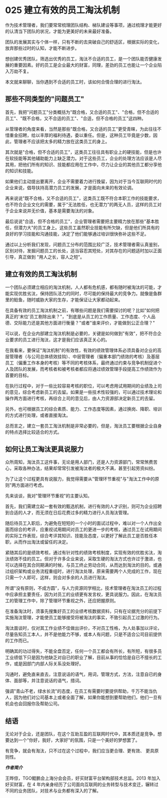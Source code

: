 # 025 建立有效的员工淘汰机制

作为技术管理者，我们要常常梳理团队结构、梯队建设等事项，通过梳理才能更好的认清当下团队的状况，才能为更美好的未来最好准备。

团队的发展其实与个体一样，只有不断的去突破自己的舒适区，根据实际的变化，放弃那些过时的认知，才能不断进步。

想创建优秀团队，筛选出优秀的员工，淘汰不合适的员工，是一个团队能否健康发展的重要因素。好的员工是企业最大的财富，同理，差劲的员工也能让一个企业陷入万劫不复。

本文就来聊聊，当你遇到不合适的员工时，该如何合情合理的进行淘汰。

## 那些不同类型的"问题员工"

首先，我把"问题员工"分类概括为"既合格，又合适的员工"、"合格，但不合适的员工"、"既不合格，又不合适的员工"、"合适，但不合格的员工"这四种。

从管理者的角度来看，当然是那些"既合格，又合适的员工"更受青睐，为此往往不惜重金招聘，给以丰厚的福利待遇，委以重任。但是，这种员工毕竟是少数，因此，管理者不应该把太多的精力放在这类员工的身上。

其次就是"合格，但不合适的员工"，这类员工往往具有职业上的硬技能，但是也许在软技能等其他辅助能力上缺乏潜力。对于这些员工，企业的处理方法应该是人尽其用，把他们所有的知识、技能都应用在工作中，尽力让企业的其他员工都分享他的知识和技能。

如果他们主动提出要离开，企业不需要着力进行挽留，因为对于当今互联网时代的企业来说，倡导扶持高潜力员工的发展，才是面向未来的有效论调。

再来说说"既不合格，又不合适的员工"，这类员工既不符合本职工作的技能要求，也不符合企业文化的需要，属于"无法胜任，也无潜力"的两无人员，这样的员工对于企业来说并无价值，基本是需要淘汰的对象。

最后说说"合适，但不合格的员工"，企业管理者需要把主要精力放在那些"基本胜任，但潜力大"的员工身上。这些员工虽然职业技能有所欠缺，但是他们所具有的良好的学习技能和沟通技能，决定了他们能够通过培训很快弥补这些不足。

通过以上分析我们发现，问题员工分布的范围比较广泛，技术管理者需认真鉴别，区别对待，发掘问题员工的长处，适当容忍其短处，对其存在的问题适时加以正面引导，真正做到
"用人之长，容人之短"。

## 建立有效的员工淘汰机制

一个团队必须建立相应的淘汰机制，人人都有危机感，都有随时被淘汰的可能，才能实现优胜劣汰，保持团队活力的同时，尽可能的保持最大的竞争力。就像是鱼群里的鲶鱼，随时威胁大家的生存，才能保证让大家都动起来。

在具备有效的员工淘汰机制之前，有哪些问题是我们需要探讨的呢？比如"如何把真正的'末位'员工剔除出来？"，"到底是从员工的工作质量、工作态度、个人品德、交际能力还是其他方面进行衡量？"或者"谁来评价，才能做到公正合理？"

可以说，在企业内部建立淘汰机制是必要的，关键是如何做到"有效"，把不符合企业要求的员工进行淘汰，这才是我们应该真正关心的。

在我看来，要保证"淘汰机制"的有效性，有效的绩效管理体系必须具备对企业的高层管理者（与公司总体绩效挂钩）、中层管理者（偏重本部门绩效的考核）及基层员工（偏重工作本身的考核）等不同的考核体系，最终通过约束与竞争机制促进个人及团队的发展，而考核者和被考核者都应将通过绩效管理手段提高工作绩效作为首要的目标。

在执行过程中，对于一些比较容易考核的职位，可以考虑用试用期间的业绩及上司的意见，综合考虑新员工的去留。如果是一些技术性较强的，可以通过技术理论和操作两方面进行考核，再综合上司的意见后，由人力资源部决定新员工的去留。

另外，也可根据员工的综合素质、能力、工作态度等因素，通过换岗、降职、培训的方式进行处理，或者直接淘汰。

总而言之，建立一套员工淘汰机制是非常必要的，但是，淘汰员工要根据企业自身的特点选择比较适合的方式。

## 如何让员工淘汰更具说服力

众所周知，淘汰员工这件事，无论是用人部门，还是人力资源部门，常常煞费苦心，采取各种办法，结果却常常引发被淘汰者的极大不满，甚至引起劳资纠纷。

为了让这个过程更具有说服力，我觉得需要从"管理环节重视"与"淘汰工作中的原则"两方面进行考虑。

先来谈谈，我对"管理环节重视"的主要认知。

首先，我们需建立起一套有效的甄选机制，进行有效的人才识别，则可为企业招聘到合适的人才，而无须在日后花费过多的精力进行人员淘汰管理。

随后待员工入职后，为避免在短短的一个小时的面试过程中，难以对一个人作出全面而综合的考评，应重视试用期间对员工的更进一步的考核，通过员工在试用期间的实际工作表现，综合考评其知识、技能及态度，以更好了解此员工是否胜任本职，从而作出淘汰或留任的决定。

紧随其后的是绩效考核，通过有针对性的绩效考核制度，实现有效的优胜劣汰，淘汰绩效不佳的员工。但对于许多企业来说，采取生硬的淘汰方式也许过于激进，也可以选择在其合同期满的时候，与员工终止劳动合同，从而达到淘汰的目的。或通过组织架构或业务流程重组时，进行淘汰处理，原来需要两个人完成的工作，现在只需一个人即可，这样，则会对多余的人员进行淘汰。

所谓"没有原则，不成方圆"，与人力资源同学相比，技术管理者在淘汰员工的过程中应承担主要责任，因为对员工的业绩更有发言权，更具说服力。因此，在淘汰员工的管理工作中，除了管理环节重视之外，还应把握原则。

在准备淘汰时，须事先搜集好员工的业绩考核数据资料，只有在论据充分的前提下实施淘汰管理，才能使员工能够接受将被淘汰的事实，不致引起员工过激的行为。

淘汰面谈时，仅对其工作业绩不佳做出评价，不对员工性格，为人处事加以评论，尽量告知员工本人，并不是他能力不够，或本人有问题，只是不适合公司目前提供的工作而已。

明确其的功过得失，不能全盘否定，任何一个员工都会有所长，有所短，有很多员工业绩低下只是因为他缺乏对自已的职业了解，目前从事的恰恰是自已不擅长的工作，或是因部门内部人际关系没处理好。

沟通时，避免直来直去，注意说话的语气，用词，管理方式，方法，注意自已的身体、面部等，并注意说话的语气，措词。

强调"青山不老，绿水长流"的态度，在员工有需要时要提供帮助，千万不能当仇人，因为他们对公司基本上或者全面了解，如果你能想到要帮助他们，他们一旦有机会也会回报你及帮助公司。

## 结语

无论对于企业，还是团队，在这个互助互盈的互联网时代中，其本质还是竞争。想要达到一个"你好，我好，大家好"的氛围，只是一个美好的梦想罢了。

有竞争，就会有淘汰，只不过在这个过程中，我们应当更合理、更有效、
更具原则性。

***作者简介***

王晔倞，TGO鲲鹏会上海分会会员，好买财富平台架构部技术总监。2013
年加入好买财富，在 4
年内亲身经历了公司面向互联网的业务转型与技术变迁，辗转过不同的业务团队，对技术与业务都有深入的了解。
